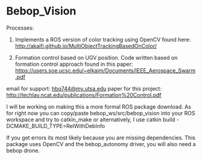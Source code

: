 # Bebop_Vision
Processes:

1. Implements a ROS version of color tracking using OpenCV found here: http://akaifi.github.io/MultiObjectTrackingBasedOnColor/

2. Formation control based on UGV position. Code written based on formation control approach found in this paper: https://users.soe.ucsc.edu/~elkaim/Documents/IEEE_Aerospace_Swarm.pdf

email for support: hbq744@my.utsa.edu
paper for this project: http://techlav.ncat.edu/publications/Formation%20Control.pdf

I will be working on making this a more formal ROS package download. As for right now you can copy/paste bebop_ws/src/bebop_vision
into your ROS workspace and try to catkin_make or alternatively, I use catkin build -DCMAKE_BUILD_TYPE=RelWithDebInfo

If you get errors its most likely because you are missing dependencies. This package uses OpenCV and the bebop_autonomy driver, you will also need a bebop drone.
